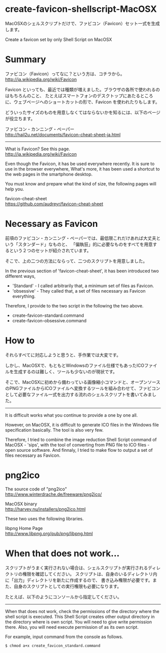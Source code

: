 # create-favicon-shellscript-MacOSX
MacOSXのシェルスクリプトだけで、ファビコン（Favicon）セット一式を生成します。

Create a favicon set by only Shell Script on MacOSX


# Summary

ファビコン（Favicon）ってなに？という方は、コチラから。    
<a href="http://ja.wikipedia.org/wiki/Favicon" target="_blank">http://ja.wikipedia.org/wiki/Favicon</a>

Favicon といっても、最近では種類が増えました。ブラウザの各所で使われるのはもちろんのこと、
たとえばスマートフォンのデスクトップにあたるところに、ウェブページへのショートカットの形で、Favicon を使われたりもします。

どういったサイズのものを用意しなくてはならないかを知るには、以下のページが役立ちます。

ファビコン・カンニング・ペーパー    
http://hail2u.net/documents/favicon-cheat-sheet-ja.html

---

What is Favicon? See this page.    
<a href="http://en.wikipedia.org/wiki/Favicon" target="_blank">http://ja.wikipedia.org/wiki/Favicon</a>

Even though the Favicon, it has be used everywhere recently. It is sure to use in the browser everywhere,
What's more, it has been used a shortcut to the web pages in the smartphone desktop.

You must know and prepare what the kind of size, the following pages will help you.

favicon-cheat-sheet    
https://github.com/audreyr/favicon-cheat-sheet


# Necessary as Favicon

前項のファビコン・カンニング・ペーパーでは、最低限これだけあれば大丈夫という「スタンダード」なものと、
「偏執狂」的に必要なものをすべてを用意するという２つのセットが紹介されています。

そこで、上の二つの方法にならって、二つのスクリプトを用意しました。

In the previous section of 'favicon-cheat-sheet', it has been introduced two different ways, 

- 'Standard' - I called arbitrarily that, a minimum set of files as Favicon.
- 'obsessive' - They called that, a set of files necessary as Favicon everything.

Therefore, I provide to the two script in the following the two above.
- create-favicon-standard.command
- create-favicon-obsessive.command


# How to

それらすべてに対応しようと思うと、手作業では大変です。

しかし、MacOSXで、もともとWindowsのファイル仕様でもあったICOファイルを生成するのは難しく、ツールも少ないのが現状です。

そこで、MacOSXに初めから備わっている画像縮小コマンドと、オープンソースのPNGファイルからICOファイルへ変換するツールを組み合わせて、ファビコンとして必要なファイル一式を出力する流れのシェルスクリプトを書いてみました。

---

It is difficult works what you continue to provide a one by one all. 

However, on MacOSX, it is difficult to generate ICO files in the Windows file specification basically. The tool is also very few.

Therefore, I tried to combine the image reduction Shell Script command of MacOSX - 'sips', with the tool of converting from PNG file to ICO files - open source software. And finnaly, I tried to make flow to output a set of files necessary as Favicon.


# png2ico

The source code of "png2ico"       
http://www.winterdrache.de/freeware/png2ico/

MacOSX binary    
http://harvey.nu/installers/png2ico.html

These two uses the following libraries.

libpng Home Page      
http://www.libpng.org/pub/png/libpng.html


# When that does not work...

スクリプトがうまく実行されない場合は、シェルスクリプトが実行されるディレクトリの権限を確認してください。
スクリプトは、自身のいるディレクトリ内に「出力」ディレクトリを新たに作成するので、
書き込み権限が必要です。また、自身のスクリプトとしての実行権限も必要になります。

たとえば、以下のようにコンソールから指定してください。    

---

When that does not work, check the permissions of the directory where the shell script is executed.
This Shell Script creates other output directory in the directory where is own script.
You will need to give write permission there. Also, you will need execute permission of as its own script.

For example, input command from the console as follows.

```sh
$ chmod a+x create_favicon_standard.command
```

